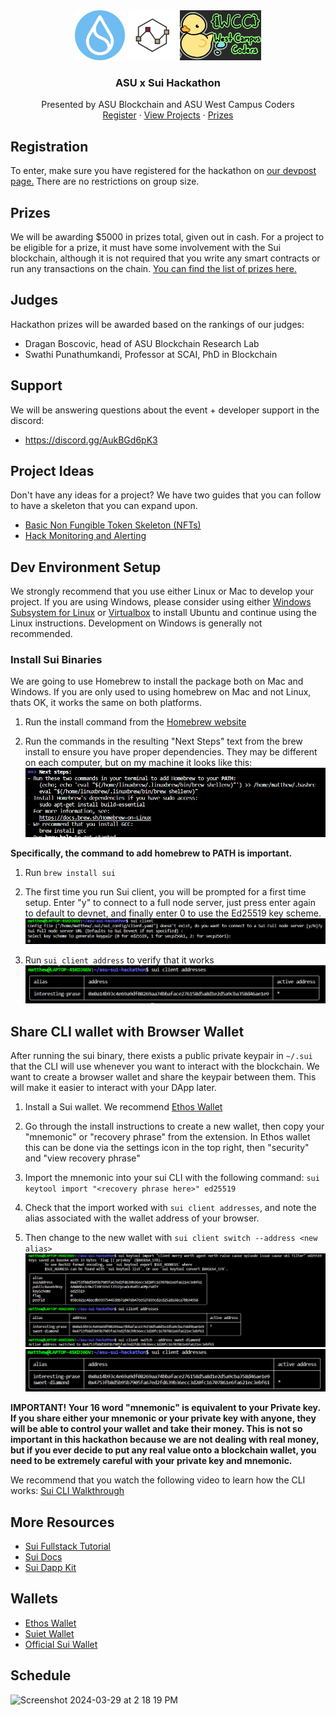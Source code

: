 
<div align="center">
    <div class="flex-container"><!-- .element: style="display: flex; flex-direction: row" -->
      <img src="images/sui.png" alt="Logo" width="80" height="80">
      <img src="images/blockchainatasu.jpeg" alt="Logo" width="80" height="80">
      <img src="images/wcc.jpg" alt="Logo" width="130" height="80">
    </div>

<h3 align="center">ASU x Sui Hackathon</h3>

  <p align="center">
    Presented by ASU Blockchain and ASU West Campus Coders
    <br />
    <a href="https://asu-x-sui-hackathon.devpost.com/">Register</a>
    ·
    <a href="https://asu-x-sui-hackathon.devpost.com/project-gallery">View Projects</a>
    ·
    <a href="https://asu-x-sui-hackathon.devpost.com/#prizes">Prizes</a>
  </p>
</div>

## Registration
To enter, make sure you have registered for the hackathon on [our devpost page.](https://asu-x-sui-hackathon.devpost.com) There are no restrictions on group size.

## Prizes
We will be awarding $5000 in prizes total, given out in cash. For a project to be eligible for a prize, it must have some involvement with the Sui blockchain, although it is not required that you write any smart contracts or run any transactions on the chain. [You can find the list of prizes here.](https://asu-x-sui-hackathon.devpost.com/#prizes)

## Judges
Hackathon prizes will be awarded based on the rankings of our judges:
- Dragan Boscovic, head of ASU Blockchain Research Lab
- Swathi Punathumkandi, Professor at SCAI, PhD in Blockchain

## Support
We will be answering questions about the event + developer support in the discord:
- https://discord.gg/AukBGd6pK3

## Project Ideas
Don't have any ideas for a project? We have two guides that you can follow to have a skeleton that you can expand upon.

- [Basic Non Fungible Token Skeleton (NFTs)](nft-project/nft.md)
- [Hack Monitoring and Alerting]()

## Dev Environment Setup

We strongly recommend that you use either Linux or Mac to develop your project. If you are using Windows, please consider using either [Windows Subsystem for Linux](https://learn.microsoft.com/en-us/windows/wsl/install) or [Virtualbox](https://www.virtualbox.org/wiki/Downloads) to install Ubuntu and continue using the Linux instructions. Development on Windows is generally not recommended.

### Install Sui Binaries
We are going to use Homebrew to install the package both on Mac and Windows. If you are only used to using homebrew on Mac and not Linux, thats OK, it works the same on both platforms.

1. Run the install command from the [Homebrew website](https://brew.sh/)

2. Run the commands in the resulting "Next Steps" text from the brew install to ensure you have proper dependencies. They may be different on each computer, but on my machine it looks like this: ![next steps](images/next-steps.png)

**Specifically, the command to add homebrew to PATH is important.**

1. Run `brew install sui`

2. The first time you run Sui client, you will be prompted for a first time setup. Enter "y" to connect to a full node server, just press enter again to default to devnet, and finally enter 0 to use the Ed25519 key scheme.
![client init](images/init-client.png)

3. Run `sui client address` to verify that it works
![sui client address](images/sui-client-address.png)

## Share CLI wallet with Browser Wallet
After running the sui binary, there exists a public private keypair in `~/.sui` that the CLI will use whenever you want to interact with the blockchain. We want to create a browser wallet and share the keypair between them. This will make it easier to interact with your DApp later.
1. Install a Sui wallet. We recommend [Ethos Wallet](https://chromewebstore.google.com/detail/ethos-sui-wallet/mcbigmjiafegjnnogedioegffbooigli?pli=1)

2. Go through the install instructions to create a new wallet, then copy your "mnemonic" or "recovery phrase" from the extension. In Ethos wallet this can be done via the settings icon in the top right, then "security" and "view recovery phrase"

3. Import the mnemonic into your sui CLI with the following command: `sui keytool import "<recovery phrase here>" ed25519`

4. Check that the import worked with `sui client addresses`, and note the alias associated with the wallet address of your browser.

5. Then change to the new wallet with `sui client switch --address <new alias>`
![import process](images/import.png)
![verify-swap](images/verify-swap.png)


**IMPORTANT! Your 16 word "mnemonic" is equivalent to your Private key. If you share either your mnemonic or your private key with anyone, they will be able to control your wallet and take their money. This is not so important in this hackathon because we are not dealing with real money, but if you ever decide to put any real value onto a blockchain wallet, you need to be extremely careful with your private key and mnemonic.**

We recommend that you watch the following video to learn how the CLI works: [Sui CLI Walkthrough](https://www.youtube.com/watch?v=Ypmjzy_QRM8)


## More Resources

- <a href="https://www.youtube.com/watch?v=FBJjgZiia6g&list=PLvrJ-5wsCykchZnZBIxj1NB_gwZqkfpLz">Sui Fullstack Tutorial</a>
- <a href="https://docs.sui.io/guides">Sui Docs</a>
- <a href="https://sdk.mystenlabs.com/dapp-kit">Sui Dapp Kit</a>

## Wallets
- <a href="https://chromewebstore.google.com/detail/ethos-sui-wallet/mcbigmjiafegjnnogedioegffbooigli">Ethos Wallet</a>
- <a href="https://chromewebstore.google.com/detail/suiet-sui-wallet/khpkpbbcccdmmclmpigdgddabeilkdpd">Suiet Wallet</a>
- <a href="https://chromewebstore.google.com/detail/sui-wallet/opcgpfmipidbgpenhmajoajpbobppdil">Official Sui Wallet</a>

## Schedule
<img width="853" alt="Screenshot 2024-03-29 at 2 18 19 PM" src="https://github.com/mattjurenka/asu-sui-hackathon/assets/93841932/72136db5-3367-493b-bf55-9e976d16ad11">

